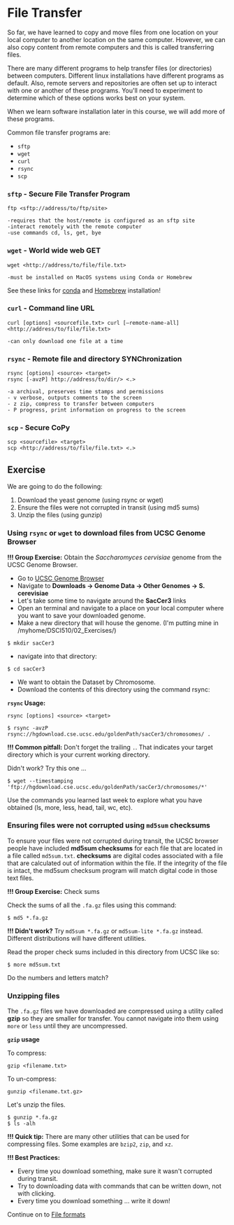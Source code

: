 # File Transfer 

So far, we have learned to copy and move files from one location on your local computer to another location on the same computer. However, we can also copy content from remote computers and this is called transferring files.

There are many different programs to help transfer files (or directories) between computers. Different linux installations have different programs as default. Also, remote servers and repositories are often set up to interact with one or another of these programs. You'll need to experiment to determine which of these options works best on your system.

When we learn software installation later in this course, we will add more of these programs.

Common file transfer programs are:

- `sftp`
- `wget`
- `curl`
- `rsync`
- `scp`

### `sftp` - Secure File Transfer Program

```
ftp <sftp://address/to/ftp/site>

-requires that the host/remote is configured as an sftp site
-interact remotely with the remote computer
-use commands cd, ls, get, bye
```

### `wget` - World wide web GET

```
wget <http://address/to/file/file.txt>

-must be installed on MacOS systems using Conda or Homebrew
```

See these links for [conda](https://docs.conda.io/projects/conda/en/latest/user-guide/install/index.html) and [Homebrew](https://brew.sh/) installation! 

### `curl` - Command line URL

```
curl [options] <sourcefile.txt> curl [–remote-name-all] <http://address/to/file/file.txt>

-can only download one file at a time
```

### `rsync` - Remote file and directory SYNChronization

```
rsync [options] <source> <target>
rsync [-avzP] http://address/to/dir/> <.>

-a archival, preserves time stamps and permissions
- v verbose, outputs comments to the screen
- z zip, compress to transfer between computers
- P progress, print information on progress to the screen
```

### `scp` - Secure CoPy

```
scp <sourcefile> <target>
scp <http://address/to/file/file.txt> <.>
```

## Exercise 

We are going to do the following:

1. Download the yeast genome (using rsync or wget)
2. Ensure the files were not corrupted in transit (using md5 sums)
3. Unzip the files (using gunzip)

### Using `rsync` or `wget` to download files from UCSC Genome Browser

**!!! Group Exercise:** Obtain the *Saccharomyces cervisiae* genome from the UCSC Genome Browser.

- Go to [UCSC Genome Browser](https://genome.ucsc.edu/)
- Navigate to **Downloads → Genome Data → Other Genomes → S. cerevisiae**
- Let's take some time to navigate around the **SacCer3** links
- Open an terminal and navigate to a place on your local computer where you want to save your downloaded genome.
- Make a new directory that will house the genome. (I'm putting mine in /myhome/DSCI510/02_Exercises/)

```
$ mkdir sacCer3
```

- navigate into that directory:

```
$ cd sacCer3
```

- We want to obtain the Dataset by Chromosome.
- Download the contents of this directory using the command rsync:

**`rsync` Usage:**

`rsync [options] <source> <target>`

```
$ rsync -avzP rsync://hgdownload.cse.ucsc.edu/goldenPath/sacCer3/chromosomes/ .
```

**!!! Common pitfall:** Don't forget the trailing `.`. That indicates your target directory which is your current working directory.

Didn't work? Try this one …

```
$ wget --timestamping 'ftp://hgdownload.cse.ucsc.edu/goldenPath/sacCer3/chromosomes/*'
```

Use the commands you learned last week to explore what you have obtained (ls, more, less, head, tail, wc, etc).


### Ensuring files were not corrupted using `md5sum` checksums

To ensure your files were not corrupted during transit, the UCSC browser people have included **md5sum checksums** for each file that are located in a file called `md5sum.txt`. **checksums** are digital codes associated with a file that are calculated out of information within the file. If the integrity of the file is intact, the md5sum checksum program will match digital code in those text files.

**!!! Group Exercise:** Check sums

Check the sums of all the `.fa.gz` files using this command:

```
$ md5 *.fa.gz
```

**!!! Didn't work?** Try `md5sum *.fa.gz` or `md5sum-lite *.fa.gz` instead. Different distributions will have different utilities.

Read the proper check sums included in this directory from UCSC like so:

```
$ more md5sum.txt
```

Do the numbers and letters match?

### Unzipping files

The `.fa.gz` files we have downloaded are compressed using a utility called **gzip** so they are smaller for transfer. You cannot navigate into them using `more` or `less` until they are uncompressed.

**`gzip` usage**

To compress:
```
gzip <filename.txt>
```

To un-compress:
```
gunzip <filename.txt.gz>
```

Let's unzip the files.
```
$ gunzip *.fa.gz
$ ls -alh
```

**!!! Quick tip:** There are many other utilities that can be used for compressing files. Some examples are `bzip2`, `zip`, and `xz`.

**!!! Best Practices:** 

- Every time you download something, make sure it wasn't corrupted during transit.
- Try to downloading data with commands that can be written down, not with clicking.
- Every time you download something … write it down!

Continue on to [File formats](2-4_File_Formats.md)
